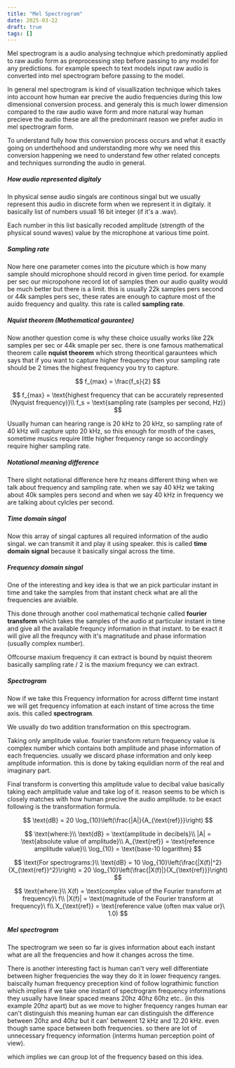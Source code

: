 ```yaml
---
title: "Mel Spectrogram"
date: 2025-03-22
draft: true
tags: []
---
```


Mel spectrogram is a audio analysing technqiue which predominatly applied to raw audio form as preprocessing step before passing to any model for any predictions. for example speech to text models input raw audio is converted into mel spectrogram before passing to the model.


In general mel spectrogram is kind of visuallization technique which takes into account how human ear precive the audio frequencies during this low dimensional conversion process. and generaly this is much lower dimension compared to the raw audio wave form and more natural way human precieve the audio these are all the predominant reason we prefer audio in mel spectrogram form.


To understand fully how this conversion process occurs and what it exactly going on underthehood and understanding more why we need this conversion happening we need to understand few other related concepts and techniques surronding the audio in general.


##### How audio represented digitaly
In physical sense audio singals are continous singal but we usually represent this audio in discrete form when we represent it in digitaly. it basically list of numbers usuall 16 bit integer (if it's a .wav). 

Each number in this list basically recoded amplitude (strength of the physical sound waves) value by the microphone at various time point.

##### Sampling rate
Now here one parameter comes into the picuture which is how many sample should microphone should record in given time period. for example per sec our micropohone record lot of samples then our audio quality would be much better but there is a limit. this is usually 22k samples pers second or 44k samples pers sec, these rates are enough to capture most of the auido frequency and quality. this rate is called **sampling rate**.

##### Nquist theorem (Mathematical gaurantee)
Now another question come is why these choice usually works like 22k samples per sec or  44k smaple per sec. there is one famous mathematical theorem calle **nquist theorem** which strong theoritical garauntees which says that if you want to capture higher frequency then your sampling rate should be 2 times the highest frequency you try to capture. 

$$
f_{max} = \frac{f_s}{2}
$$

$$
f_{max} = \text{highest frequency that can be accurately represented (Nyquist frequency)}\\
f_s = \text{sampling rate (samples per second, Hz)}
$$

Usually human can hearing range is 20 kHz to 20 kHz, so sampling rate of 40 kHz will capture upto 20 kHz, so this enough for mosth of the cases, sometime musics require little higher frequency range so accordingly require higher sampling rate. 

##### Notational meaning difference
There slight notational difference here hz means different thing
when we talk about frequency and sampling rate. when we say 40 kHz we taking about 40k samples pers second and when we say 40 kHz in frequency we are talking about cylcles per second. 

##### Time domain singal
Now this array of singal captures all required information of the audio singal. we can transmit it and play it using speaker. this is called **time domain signal** because it basically singal across the time.

##### Frequency domain singal
One of the interesting and key idea is that we an pick particular instant in time and take the samples from that instant check what are all the frequencies are avialble.

This done through another cool mathematical techqnie called **fourier transform** which takes the samples of the audio at particular instant in time and give all the available frequncy information in that instant. to be exact it will give all the frequncy with it's magnatitude and phase information (usually complex number).

Offcourse maxium frequency it can extract is bound by nquist theorem basically sampling rate / 2 is the maxium frequncy we can extract.


##### Spectrogram
Now if we take this Frequency information for across differnt time instant we will get frequency infomation at each instant of time across the time axis. this called **spectrogram**.

We usually do two addition transformation on this spectrogram.  

Taking only amplitude value. fourier transform return frequency value is complex number which contains both amplitude and phase information of each frequencies. usually we discard phase information and only keep amplitude information. this is done by taking equlidian norm of the real and imaginary part.

Final transform is converting this amplitude value to decibal value basically taking each amplitude value and take log of it. reason seems to be which is closely matches with how human precive the audio amplitude. to be exact following is the transformation formula.


$$
\text{dB} = 20 \log_{10}\left(\frac{|A|}{A_{\text{ref}}}\right)
$$

$$
\text{where:}\\
\text{dB} = \text{amplitude in decibels}\\
|A| = \text{absolute value of amplitude}\\
A_{\text{ref}} = \text{reference amplitude value}\\
\log_{10} = \text{base-10 logarithm}
$$

$$
\text{For spectrograms:}\\
\text{dB} = 10 \log_{10}\left(\frac{|X(f)|^2}{X_{\text{ref}}^2}\right) = 20 \log_{10}\left(\frac{|X(f)|}{X_{\text{ref}}}\right)
$$

$$
\text{where:}\\
X(f) = \text{complex value of the Fourier transform at frequency}\ f\\
|X(f)| = \text{magnitude of the Fourier transform at frequency}\ f\\
X_{\text{ref}} = \text{reference value (often max value or}\ 1.0)
$$


##### Mel spectrogram
The spectrogram we seen so far is gives information about each instant what are all the frequencies and how it changes across the time. 

There is another interesting fact is human can't very well differentiate between higher frequencies the way they do it in lower frequency ranges. baiscally human frequency preception kind of follow lograthimic function which implies if we take one instant of spectrogram frequency informations they usually have linear spaced means 20hz 40hz 60hz etc.. (in this example 20hz apart) but as we move to higher frequency ranges human ear can't distinguish this meaning human ear can distinguish the difference between 20hz and 40hz but it can' betweent 12 kHz and 12.20 kHz. even though same space between both frequencies. so there are lot of unnecessary frequency information (interms human perception point of view).

which implies we can group lot of the frequency based on this idea.











